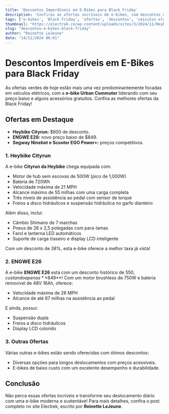 ```yaml
---
title: 'Descontos Imperdíveis em E-Bikes para Black Friday'
description: 'Confiras as ofertas incríveis de e-bikes, com descontos de até $600!'
tags: ['e-bikes', 'Black Friday', 'ofertas', 'descontos', 'veículos elétricos']
thumbnail: "https://electrek.co/wp-content/uploads/sites/3/2024/11/Heybike-Cityrun-Urban-Commuter-e-bike-2.jpg?quality=82&strip=all&w=1600"
slug: "descontos-e-bikes-black-friday"
author: "Reinette LeJeune"
date: "14/11/2024 06:01"
---
```


# Descontos Imperdíveis em E-Bikes para Black Friday

As ofertas verdes de hoje estão mais uma vez predominantemente focadas em veículos elétricos, com a **e-bike Urban Commuter** liderando com seu preço baixo e alguns acessórios gratuitos. Confira as melhores ofertas da Black Friday!

## Ofertas em Destaque
- **Heybike Cityrun:** $600 de desconto. 
- **ENGWE E26:** novo preço baixo de $849.
- **Segway Ninebot e Scooter EGO Power+:** preços competitivos.

### 1. Heybike Cityrun
A e-bike **Cityrun da Heybike** chega equipada com:
- Motor de hub sem escovas de 500W (pico de 1,000W)
- Bateria de 720Wh 
- Velocidade máxima de 21 MPH 
- Alcance máximo de 55 milhas com uma carga completa
- Três níveis de assistência ao pedal com sensor de torque
- Freios a disco hidráulicos e suspensão hidráulica no garfo dianteiro

Além disso, inclui:
- Câmbio Shimano de 7 marchas
- Pneus de 26 x 2,5 polegadas com para-lamas
- Farol e lanterna LED automáticos
- Suporte de carga traseiro e display LCD inteligente

Com um desconto de 38%, esta e-bike oferece a melhor taxa já vista!

### 2. ENGWE E26
A e-bike **ENGWE E26** está com um desconto histórico de $550, custando apenas **$849**! Com um motor brushless de 750W e bateria removível de 48V 16Ah, oferece:
- Velocidade máxima de 28 MPH
- Alcance de até 87 milhas na assistência ao pedal

E ainda, possui:
- Suspensão dupla
- Freios a disco hidráulicos
- Display LCD colorido

### 3. Outras Ofertas
Várias outras e-bikes estão sendo oferecidas com ótimos descontos:
- Diversas opções para longos deslocamentos com preços acessíveis.
- E-bikes de baixo custo com um excelente desempenho e durabilidade.

## Conclusão
Não perca essas ofertas incríveis e transforme seu deslocamento diário com uma e-bike moderna e sustentáve! Para mais detalhes, confira o post completo no site Electrek, escrito por **Reinette LeJeune**.